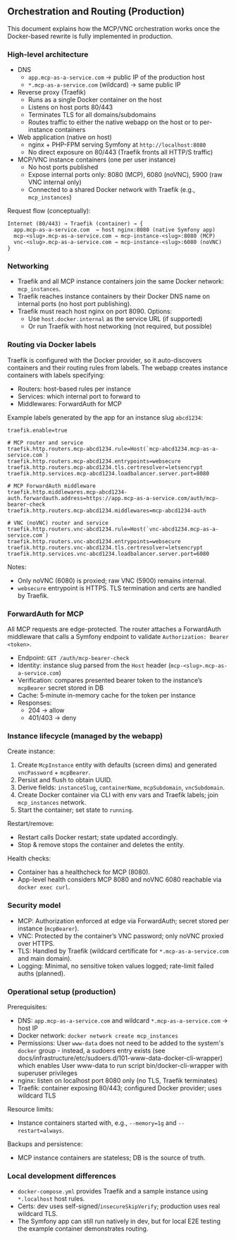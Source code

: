 ## Orchestration and Routing (Production)

This document explains how the MCP/VNC orchestration works once the Docker-based rewrite is fully implemented in production.

### High-level architecture

- DNS
  - `app.mcp-as-a-service.com` → public IP of the production host
  - `*.mcp-as-a-service.com` (wildcard) → same public IP
- Reverse proxy (Traefik)
  - Runs as a single Docker container on the host
  - Listens on host ports 80/443
  - Terminates TLS for all domains/subdomains
  - Routes traffic to either the native webapp on the host or to per-instance containers
- Web application (native on host)
  - nginx + PHP-FPM serving Symfony at `http://localhost:8080`
  - No direct exposure on 80/443 (Traefik fronts all HTTP/S traffic)
- MCP/VNC instance containers (one per user instance)
  - No host ports published
  - Expose internal ports only: 8080 (MCP), 6080 (noVNC), 5900 (raw VNC internal only)
  - Connected to a shared Docker network with Traefik (e.g., `mcp_instances`)

Request flow (conceptually):

```
Internet (80/443) → Traefik (container) → {
  app.mcp-as-a-service.com  → host nginx:8080 (native Symfony app)
  mcp-<slug>.mcp-as-a-service.com → mcp-instance-<slug>:8080 (MCP)
  vnc-<slug>.mcp-as-a-service.com → mcp-instance-<slug>:6080 (noVNC)
}
```

### Networking

- Traefik and all MCP instance containers join the same Docker network: `mcp_instances`.
- Traefik reaches instance containers by their Docker DNS name on internal ports (no host port publishing).
- Traefik must reach host nginx on port 8090. Options:
  - Use `host.docker.internal` as the service URL (if supported)
  - Or run Traefik with host networking (not required, but possible)

### Routing via Docker labels

Traefik is configured with the Docker provider, so it auto-discovers containers and their routing rules from labels. The webapp creates instance containers with labels specifying:

- Routers: host-based rules per instance
- Services: which internal port to forward to
- Middlewares: ForwardAuth for MCP

Example labels generated by the app for an instance slug `abcd1234`:

```
traefik.enable=true

# MCP router and service
traefik.http.routers.mcp-abcd1234.rule=Host(`mcp-abcd1234.mcp-as-a-service.com`)
traefik.http.routers.mcp-abcd1234.entrypoints=websecure
traefik.http.routers.mcp-abcd1234.tls.certresolver=letsencrypt
traefik.http.services.mcp-abcd1234.loadbalancer.server.port=8080

# MCP ForwardAuth middleware
traefik.http.middlewares.mcp-abcd1234-auth.forwardauth.address=https://app.mcp-as-a-service.com/auth/mcp-bearer-check
traefik.http.routers.mcp-abcd1234.middlewares=mcp-abcd1234-auth

# VNC (noVNC) router and service
traefik.http.routers.vnc-abcd1234.rule=Host(`vnc-abcd1234.mcp-as-a-service.com`)
traefik.http.routers.vnc-abcd1234.entrypoints=websecure
traefik.http.routers.vnc-abcd1234.tls.certresolver=letsencrypt
traefik.http.services.vnc-abcd1234.loadbalancer.server.port=6080
```

Notes:

- Only noVNC (6080) is proxied; raw VNC (5900) remains internal.
- `websecure` entrypoint is HTTPS. TLS termination and certs are handled by Traefik.

### ForwardAuth for MCP

All MCP requests are edge-protected. The router attaches a ForwardAuth middleware that calls a Symfony endpoint to validate `Authorization: Bearer <token>`.

- Endpoint: `GET /auth/mcp-bearer-check`
- Identity: instance slug parsed from the `Host` header (`mcp-<slug>.mcp-as-a-service.com`)
- Verification: compares presented bearer token to the instance’s `mcpBearer` secret stored in DB
- Cache: 5‑minute in-memory cache for the token per instance
- Responses:
  - 204 → allow
  - 401/403 → deny

### Instance lifecycle (managed by the webapp)

Create instance:
1. Create `McpInstance` entity with defaults (screen dims) and generated `vncPassword` + `mcpBearer`.
2. Persist and flush to obtain UUID.
3. Derive fields: `instanceSlug`, `containerName`, `mcpSubdomain`, `vncSubdomain`.
4. Create Docker container via CLI with env vars and Traefik labels; join `mcp_instances` network.
5. Start the container; set state to `running`.

Restart/remove:
- Restart calls Docker restart; state updated accordingly.
- Stop & remove stops the container and deletes the entity.

Health checks:
- Container has a healthcheck for MCP (8080).
- App-level health considers MCP 8080 and noVNC 6080 reachable via `docker exec curl`.

### Security model

- MCP: Authorization enforced at edge via ForwardAuth; secret stored per instance (`mcpBearer`).
- VNC: Protected by the container’s VNC password; only noVNC proxied over HTTPS.
- TLS: Handled by Traefik (wildcard certificate for `*.mcp-as-a-service.com` and main domain).
- Logging: Minimal, no sensitive token values logged; rate-limit failed auths (planned).

### Operational setup (production)

Prerequisites:
- DNS: `app.mcp-as-a-service.com` and wildcard `*.mcp-as-a-service.com` → host IP
- Docker network: `docker network create mcp_instances`
- Permissions: User `www-data` does not need to be added to the system's `docker` group - instead, a sudoers entry exists (see docs/infrastructure/etc/sudoers.d/101-www-data-docker-cli-wrapper) which enables User www-data to run script bin/docker-cli-wrapper with superuser privileges
- nginx: listen on localhost port 8080 only (no TLS, Traefik terminates)
- Traefik: container exposing 80/443; configured Docker provider; uses wildcard TLS

Resource limits:
- Instance containers started with, e.g., `--memory=1g` and `--restart=always`.

Backups and persistence:
- MCP instance containers are stateless; DB is the source of truth.

### Local development differences

- `docker-compose.yml` provides Traefik and a sample instance using `*.localhost` host rules.
- Certs: dev uses self-signed/`insecureSkipVerify`; production uses real wildcard TLS.
- The Symfony app can still run natively in dev, but for local E2E testing the example container demonstrates routing.


